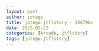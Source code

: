 ```yaml
---
layout: post
author: jotego
title: jotego.jtflstory - 18679bc
date: 2025-05-23
categories: [Arcade, jtflstory]
tags: [jotego.jtflstory]
---
```



